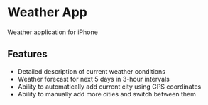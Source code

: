 # Weather App
Weather application for iPhone
## Features
* Detailed description of current weather conditions
* Weather forecast for next 5 days in 3-hour intervals
* Ability to automatically add current city using GPS coordinates
* Ability to manually add more cities and switch between them
